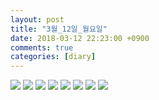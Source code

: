 ```yaml
---
layout: post
title: "3월_12일_월요일"
date: 2018-03-12 22:23:00 +0900
comments: true 
categories: [diary] 
---
```

![](http://blogfiles15.naver.net/MjAxODAzMTJfMiAg/MDAxNTIwODYwODM1MTAw.IBYyP_o_vGPxunMMhO4fbsY8JT4OQDSmIrECzzy_Nucg.F6W4jQUBzrY2d_xnTinT6c2iKfnTJlbSh4woVz7dgEsg.JPEG.hotleve/NaverBlog_20180312_142028_06.jpg) 
![](http://blogfiles6.naver.net/MjAxODAzMTJfMjA3/MDAxNTIwODYwODM5MzUy.pMjQSzgcio-agqu8-9Gx67D94sys_-Raq_-9gX1jISgg.DBkemqC17Xa_z04v8TJw4kEKMiLXR9R5ooPYklAGQJEg.JPEG.hotleve/NaverBlog_20180312_142035_07.jpg) 
![](http://blogfiles12.naver.net/MjAxODAzMTJfOTYg/MDAxNTIwODYwODUyMDI5.rJ5eXIhtQFB8T7owzgwnk9YPTXJsQ3O0oZFkLVNoNd0g.mUYWcl38G-30P9HBRTVQWx4Z44ynnsxLXnTGj8sYIIsg.JPEG.hotleve/NaverBlog_20180312_142048_10.jpg) 
![](http://blogfiles7.naver.net/MjAxODAzMTJfMjQ5/MDAxNTIwODYwODU3MDE2.BZ1sgF51t87CclOp4xLDQ5zKhdBZ54siFN25gjNVICog.m0o20jZFQiVvQZvfsnTepDZY3yJjR0hm6xMfTSmgEnAg.JPEG.hotleve/NaverBlog_20180312_142052_11.jpg) 
![](http://blogfiles9.naver.net/MjAxODAzMTJfMjE1/MDAxNTIwODYwODYxNzM1.Uo29g8tJQzzTw2MF3nVv5Z0ETOxer2dWKephKn6TEY8g.E6D0Rw20IIz38DAYy_x2jDJTohXCssdZ4Fj2zhVX9oAg.JPEG.hotleve/NaverBlog_20180312_142059_13.jpg) 
![](http://blogfiles6.naver.net/MjAxODAzMTJfMjEg/MDAxNTIwODYwODY1Njg0.a0u4mxaTEKOQV86eoSkikJhSE1P35LQyd6F9BJAX4Xkg.Q87GD5gGf_nJFT41M08GbGI2M7zcH3CnLu2_jQDe4MQg.JPEG.hotleve/NaverBlog_20180312_142102_14.jpg) 
![](http://blogfiles14.naver.net/MjAxODAzMTJfMjMz/MDAxNTIwODYwODc3MjY5._yFQFsselYw6HsakGL4fpOaz5f0qR_68D4uG2bk85VUg.1ZAx0bQq-iD2HlBMqeXiW3dLJ9nlU-ECINbPf2HAyK4g.JPEG.hotleve/NaverBlog_20180312_142112_17.jpg) 
![](http://blogfiles5.naver.net/MjAxODAzMTJfMTIw/MDAxNTIwODYwODgxMjQ2.-0-E514L_vXRdg7Fay6tfzk-62JOa71fxsquCkHA7cIg.jaPD-kn4vsaBuPMfDl6CRzNoo6Fc36kOAyOOgc0hPlMg.JPEG.hotleve/NaverBlog_20180312_142117_18.jpg) 
